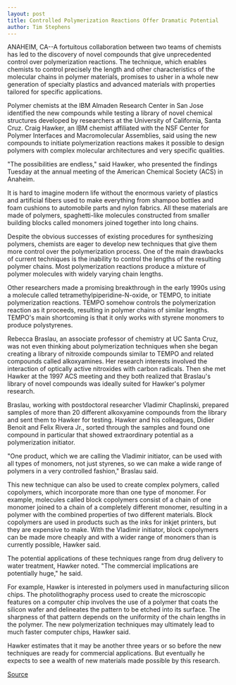 ```yaml
---
layout: post
title: Controlled Polymerization Reactions Offer Dramatic Potential
author: Tim Stephens
---
```


ANAHEIM, CA--A fortuitous collaboration between two teams of chemists has led to the discovery of novel compounds that give unprecedented control over polymerization reactions. The technique, which enables chemists to control precisely the length and other characteristics of the molecular chains in polymer materials, promises to usher in a whole new generation of specialty plastics and advanced materials with properties tailored for specific applications.

Polymer chemists at the IBM Almaden Research Center in San Jose identified the new compounds while testing a library of novel chemical structures developed by researchers at the University of California, Santa Cruz. Craig Hawker, an IBM chemist affiliated with the NSF Center for Polymer Interfaces and Macromolecular Assemblies, said using the new compounds to initiate polymerization reactions makes it possible to design polymers with complex molecular architectures and very specific qualities.

"The possibilities are endless," said Hawker, who presented the findings Tuesday at the annual meeting of the American Chemical Society (ACS) in Anaheim.

It is hard to imagine modern life without the enormous variety of plastics and artificial fibers used to make everything from shampoo bottles and foam cushions to automobile parts and nylon fabrics. All these materials are made of polymers, spaghetti-like molecules constructed from smaller building blocks called monomers joined together into long chains.

Despite the obvious successes of existing procedures for synthesizing polymers, chemists are eager to develop new techniques that give them more control over the polymerization process. One of the main drawbacks of current techniques is the inability to control the lengths of the resulting polymer chains. Most polymerization reactions produce a mixture of polymer molecules with widely varying chain lengths.

Other researchers made a promising breakthrough in the early 1990s using a molecule called tetramethylpiperidine-N-oxide, or TEMPO, to initiate polymerization reactions. TEMPO somehow controls the polymerization reaction as it proceeds, resulting in polymer chains of similar lengths. TEMPO's main shortcoming is that it only works with styrene monomers to produce polystyrenes.

Rebecca Braslau, an associate professor of chemistry at UC Santa Cruz, was not even thinking about polymerization techniques when she began creating a library of nitroxide compounds similar to TEMPO and related compounds called alkoxyamines. Her research interests involved the interaction of optically active nitroxides with carbon radicals. Then she met Hawker at the 1997 ACS meeting and they both realized that Braslau's library of novel compounds was ideally suited for Hawker's polymer research.

Braslau, working with postdoctoral researcher Vladimir Chaplinski, prepared samples of more than 20 different alkoxyamine compounds from the library and sent them to Hawker for testing. Hawker and his colleagues, Didier Benoit and Felix Rivera Jr., sorted through the samples and found one compound in particular that showed extraordinary potential as a polymerization initiator.

"One product, which we are calling the Vladimir initiator, can be used with all types of monomers, not just styrenes, so we can make a wide range of polymers in a very controlled fashion," Braslau said.

This new technique can also be used to create complex polymers, called copolymers, which incorporate more than one type of monomer. For example, molecules called block copolymers consist of a chain of one monomer joined to a chain of a completely different monomer, resulting in a polymer with the combined properties of two different materials. Block copolymers are used in products such as the inks for inkjet printers, but they are expensive to make. With the Vladimir initiator, block copolymers can be made more cheaply and with a wider range of monomers than is currently possible, Hawker said.

The potential applications of these techniques range from drug delivery to water treatment, Hawker noted. "The commercial implications are potentially huge," he said.

For example, Hawker is interested in polymers used in manufacturing silicon chips. The photolithography process used to create the microscopic features on a computer chip involves the use of a polymer that coats the silicon wafer and delineates the pattern to be etched into its surface. The sharpness of that pattern depends on the uniformity of the chain lengths in the polymer. The new polymerization techniques may ultimately lead to much faster computer chips, Hawker said.

Hawker estimates that it may be another three years or so before the new techniques are ready for commercial applications. But eventually he expects to see a wealth of new materials made possible by this research.

[Source](http://www1.ucsc.edu/news_events/press_releases/archive/98-99/03-99/polymer.htm "Permalink to UC Santa Cruz: Polymerization Research at UCSC")
